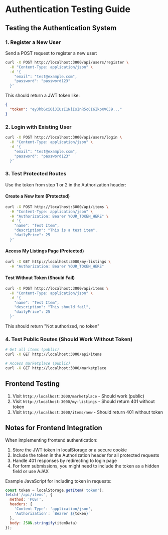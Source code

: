 # Authentication Testing Guide

## Testing the Authentication System

### 1. Register a New User
Send a POST request to register a new user:

```bash
curl -X POST http://localhost:3000/api/users/register \
  -H "Content-Type: application/json" \
  -d '{
    "email": "test@example.com",
    "password": "password123"
  }'
```

This should return a JWT token like:
```json
{
  "token": "eyJhbGciOiJIUzI1NiIsInR5cCI6IkpXVCJ9..."
}
```

### 2. Login with Existing User
```bash
curl -X POST http://localhost:3000/api/users/login \
  -H "Content-Type: application/json" \
  -d '{
    "email": "test@example.com",
    "password": "password123"
  }'
```

### 3. Test Protected Routes
Use the token from step 1 or 2 in the Authorization header:

#### Create a New Item (Protected)
```bash
curl -X POST http://localhost:3000/api/items \
  -H "Content-Type: application/json" \
  -H "Authorization: Bearer YOUR_TOKEN_HERE" \
  -d '{
    "name": "Test Item",
    "description": "This is a test item",
    "dailyPrice": 25
  }'
```

#### Access My Listings Page (Protected)
```bash
curl -X GET http://localhost:3000/my-listings \
  -H "Authorization: Bearer YOUR_TOKEN_HERE"
```

#### Test Without Token (Should Fail)
```bash
curl -X POST http://localhost:3000/api/items \
  -H "Content-Type: application/json" \
  -d '{
    "name": "Test Item",
    "description": "This should fail",
    "dailyPrice": 25
  }'
```

This should return "Not authorized, no token"

### 4. Test Public Routes (Should Work Without Token)
```bash
# Get all items (public)
curl -X GET http://localhost:3000/api/items

# Access marketplace (public)
curl -X GET http://localhost:3000/marketplace
```

## Frontend Testing

1. Visit `http://localhost:3000/marketplace` - Should work (public)
2. Visit `http://localhost:3000/my-listings` - Should return 401 without token
3. Visit `http://localhost:3000/items/new` - Should return 401 without token

## Notes for Frontend Integration

When implementing frontend authentication:

1. Store the JWT token in localStorage or a secure cookie
2. Include the token in the Authorization header for all protected requests
3. Handle 401 responses by redirecting to login page
4. For form submissions, you might need to include the token as a hidden field or use AJAX

Example JavaScript for including token in requests:
```javascript
const token = localStorage.getItem('token');
fetch('/api/items', {
  method: 'POST',
  headers: {
    'Content-Type': 'application/json',
    'Authorization': `Bearer ${token}`
  },
  body: JSON.stringify(itemData)
});
```
